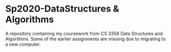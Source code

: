 # Sp2020-DataStructures & Algorithms
A repository containing my coursework from CS 3358 Data Structures and Algorithms.
Some of the earlier assignments are missing due to migrating to a new computer.
